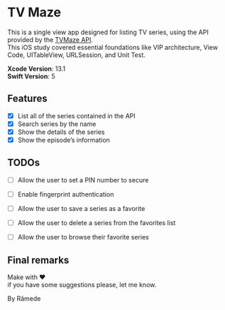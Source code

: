 # TV Maze

This is a single view app designed for listing TV series, using the API provided by the [TVMaze API](http://www.reddit.com/dev/api).\
This iOS study covered essential foundations like VIP architecture, View Code, UITableView, URLSession, and Unit Test.

**Xcode Version**: 13.1\
**Swift Version**: 5

## Features

- [x] List all of the series contained in the API
- [x] Search series by the name
- [x] Show the details of the series
- [x] Show the episode’s information

## TODOs

- [ ] Allow the user to set a PIN number to secure
- [ ] Enable fingerprint authentication
- [ ] Allow the user to save a series as a favorite
- [ ] Allow the user to delete a series from the favorites list
- [ ] Allow the user to browse their favorite series


## Final remarks

Make with ♥️   
if you have some suggestions please, let me know.

By Râmede
